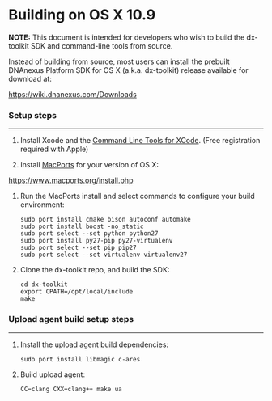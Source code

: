Building on OS X 10.9
=====================

**NOTE:** This document is intended for developers who wish to build the dx-toolkit SDK and command-line tools from source.

Instead of building from source, most users can install the prebuilt DNAnexus Platform SDK for OS X (a.k.a. dx-toolkit) release available for download at:

https://wiki.dnanexus.com/Downloads

### Setup steps
---------------

1. Install Xcode and the [Command Line Tools for XCode](https://developer.apple.com/downloads/). (Free registration required with Apple)

1. Install [MacPorts](http://www.macports.org/) for your version of OS X:

  https://www.macports.org/install.php

1. Run the MacPorts install and select commands to configure your build environment:

    ```
    sudo port install cmake bison autoconf automake
    sudo port install boost -no_static
    sudo port select --set python python27
    sudo port install py27-pip py27-virtualenv
    sudo port select --set pip pip27
    sudo port select --set virtualenv virtualenv27
    ```

1. Clone the dx-toolkit repo, and build the SDK:
    ```
    cd dx-toolkit
    export CPATH=/opt/local/include
    make
    ```

### Upload agent build setup steps
----------------------------------

1. Install the upload agent build dependencies:

    ```
    sudo port install libmagic c-ares
    ```

1. Build upload agent:

    ```
    CC=clang CXX=clang++ make ua
    ```
